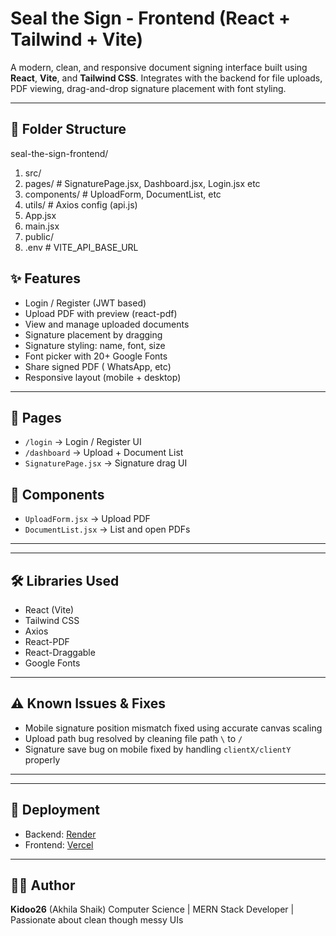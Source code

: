 # Seal the Sign - Frontend (React + Tailwind + Vite)

A modern, clean, and responsive document signing interface built using **React**, **Vite**, and **Tailwind CSS**. Integrates with the backend for file uploads, PDF viewing, drag-and-drop signature placement with font styling.

---

## 📁 Folder Structure

seal-the-sign-frontend/

1. src/
2.  pages/            # SignaturePage.jsx, Dashboard.jsx, Login.jsx etc
3.  components/       # UploadForm, DocumentList, etc
4. utils/            # Axios config (api.js)
5. App.jsx
6.  main.jsx
7.  public/
8.  .env                 # VITE_API_BASE_URL

## ✨ Features

- Login / Register (JWT based)
- Upload PDF with preview (react-pdf)
- View and manage uploaded documents
- Signature placement by dragging
- Signature styling: name, font, size
- Font picker with 20+ Google Fonts
- Share signed PDF ( WhatsApp, etc)
- Responsive layout (mobile + desktop)

---

## 🧠 Pages

- `/login` → Login / Register UI
- `/dashboard` → Upload + Document List
- `SignaturePage.jsx` → Signature drag UI

## 🧪 Components

- `UploadForm.jsx` → Upload PDF
- `DocumentList.jsx` → List and open PDFs

---

---

## 🛠 Libraries Used

- React (Vite)
- Tailwind CSS
- Axios
- React-PDF
- React-Draggable
- Google Fonts

---

## ⚠ Known Issues & Fixes

-  Mobile signature position mismatch fixed using accurate canvas scaling
-  Upload path bug resolved by cleaning file path `\` to `/`
-  Signature save bug on mobile fixed by handling `clientX/clientY` properly

---

---

## 🚀 Deployment

- Backend: [Render](https://render.com)
- Frontend: [Vercel](https://vercel.com)

---

## 👩‍💻 Author

**Kidoo26** (Akhila Shaik)
Computer Science | MERN Stack Developer | Passionate about clean though messy UIs
